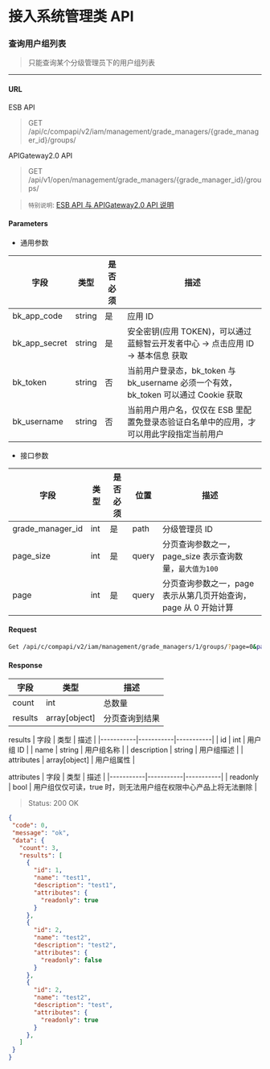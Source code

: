 # 接入系统管理类 API
### 查询用户组列表

> 只能查询某个分级管理员下的用户组列表

-------

#### URL

ESB API

> GET /api/c/compapi/v2/iam/management/grade_managers/{grade_manager_id}/groups/

APIGateway2.0 API

> GET /api/v1/open/management/grade_managers/{grade_manager_id}/groups/

> `特别说明`: [ESB API 与 APIGateway2.0 API 说明](../01-Overview/01-BackendAPIvsESBAPI.md)


#### Parameters

* 通用参数

| 字段 |  类型 |是否必须  | 描述  |
|--------|--------|--------|--------|
|bk_app_code|string|是|应用 ID|
|bk_app_secret|string|是|安全密钥(应用 TOKEN)，可以通过 蓝鲸智云开发者中心 -> 点击应用 ID -> 基本信息 获取|
|bk_token|string|否|当前用户登录态，bk_token 与 bk_username 必须一个有效，bk_token 可以通过 Cookie 获取|
|bk_username|string|否|当前用户用户名，仅仅在 ESB 里配置免登录态验证白名单中的应用，才可以用此字段指定当前用户|

* 接口参数

| 字段 |  类型 |是否必须  | 位置 |描述  |
|--------|--------|--------|--------|--------|
| grade_manager_id | int | 是 | path | 分级管理员 ID |
| page_size |  int  | 是| query | 分页查询参数之一，page_size 表示查询数量，`最大值为100` |
| page  | int | 是| query | 分页查询参数之一，page 表示从第几页开始查询，page 从 0 开始计算 |

#### Request
```bash
Get /api/c/compapi/v2/iam/management/grade_managers/1/groups/?page=0&page_size=10
```

#### Response

| 字段      | 类型      | 描述      |
|-----------|-----------|-----------|
| count   | int     |  总数量 |
| results   |  array[object]   |  分页查询到结果 |

results
| 字段      | 类型      | 描述      |
|-----------|-----------|-----------|
| id   | int     | 用户组 ID |
| name | string | 用户组名称 |
| description | string | 用户组描述 |
| attributes | array[object] | 用户组属性 |

attributes
| 字段      | 类型      | 描述      |
|-----------|-----------|-----------|
| readonly   | bool     | 用户组仅仅可读，true 时，则无法用户组在权限中心产品上将无法删除 |

> Status: 200 OK

```json
{
 ​"code": 0,
 ​"message": "ok",
 ​"data": {
   ​"count": 3,
   ​"results": [
     ​{
       ​"id": 1,
       ​"name": "test1",
       ​"description": "test1",
       "attributes": {
         "readonly": true
       }
     ​},
     ​{
       ​"id": 2,
       ​"name": "test2",
       ​"description": "test2",
       "attributes": {
         "readonly": false
       }
     ​},
     ​{
       ​"id": 2,
       ​"name": "test2",
       ​"description": "test",
       "attributes": {
         "readonly": true
       }
     ​},
   ​]
 ​}
}
```
